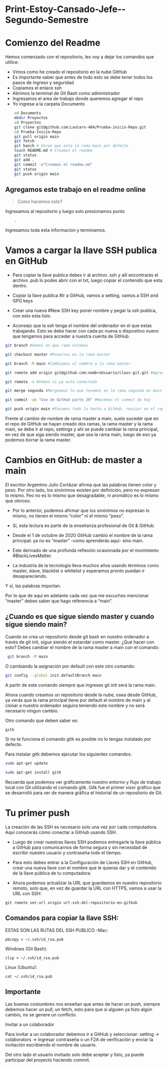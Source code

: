 # Print-Estoy-Cansado-Jefe--Segundo-Semestre

# Comienzo del Readme
Hemos comenzado con el repositorio, les voy a dejar los comandos que utilice:<br>

* Vimos como he creado el repositorio en la nube GitHub
* Es importante saber que antes de todo esto se debe tener todos los pasos de ingreso y seguridad
* Copiamos el enlace ssh
* Abrimos la terminal de Git Bash como administrador
* Ingresamos el area de trabajo donde queremos agregar el repo
* Yo ingrese a la carpeta Documents


```sh
    cd Documents
    mkdir Proyectos
    cd Proyectos
    git clone git@github.com:Lautaro-404/Prueba-inicio-Repo.git
    cd Prueba-Inicio-Repo
    git pull origin main
    git fetch
    git banch # Veran que esta la rama main por defecto
    touch README.md # Creamos el readme
    git status
    git add .
    git commit -m"Creamos el readme.md"
    git status
    git push origin main
```

## Agregamos este trabajo en el readme online

> Como hacemos esto?

Ingresamos al repositorio y luego solo presionamos punto<br>

```sh
    .
```

Ingresamos toda esta informacion y terminamos.

# Vamos a cargar la llave SSH publica en GitHub

* Para copiar la llave publica debes ir al archivo .ssh y allí encontrarás el archivo .pub lo podes abrir con el txt, luego copiar el contenido que esta dentro.

* Copiar la llave publica #Ir a GitHub, vamos a setting, vamos a SSH and GPG keys

* Crear una nueva #New SSH key poner nombre y pegar la ssh publica, con esto esta listo.

* Aconsejo que la ssh tenga el nombre del ordenador en el que estas trabajando. Esto se debe hacer con cada pc nueva o dispositivo nuevo que tengamos para acceder a nuestra cuenta de GitHub.
```sh
git branch #Vemos en que rama estamos

git checkout master #Ponernos en la rama master

git branch -M main #Cambiamos el nombre a la rama master

git remote add origin git@github.com:nombreUsuario/class-git.git #Agregamos el repositorio remoto, este es un ejemplo

git remote -v #Vemos si ya esta conectado

git merge segunda #Mergeamos lo que tenemos en la rama segunda en main

git commit -am "Uso de GitHub parte 20" #Hacemos el commit de hoy

git push origin main #Pasamos todo lo hecho a GitHub, revisar en el repositorio en GitHub.
```
Frente al cambio de nombre de rama master a main, suele suceder que en el repo de GitHub se hayan creado dos ramas, la rama master y la rama main, se debe ir al repo, settings y ahí se puede cambiar la rama principal, en vez de que siga siendo master, que sea la rama main, luego de eso ya podemos borrar la rama master.


# Cambios en GitHub: de master a main

El escritor Argentino Julio Cortázar afirma que las palabras tienen color y peso. Por otro lado, los sinónimos existen por definición, pero no expresan lo mismo. Feo no es lo mismo que desagradable, ni aromático es lo mismo que oloroso.


* Por lo anterior, podemos afirmar que los sinónimos no expresan lo mismo, no tienen el mismo “color” ni el mismo “peso”.

* Sí, esta lectura es parte de la enseñanza profesional de Git & GitHub.

* Desde el 1 de octubre de 2020 GitHub cambió el nombre de la rama principal: ya no es “master” -como aprenderás aquí- sino main.

* Este derivado de una profunda reflexión ocasionada por el movimiento #BlackLivesMatter.

* La industria de la tecnología lleva muchos años usando términos como master, slave, blacklist o whitelist y esperamos pronto puedan ir desapareciendo.

Y sí, las palabras importan.

Por lo que de aquí en adelante cada vez que me escuches mencionar “master” debes saber que hago referencia a “main”.

## ¿Cuando es que sigue siendo master y cuando sigue siendo main?
Cuando se crea un repositorio desde git bash en nuestro ordenador a través de git init, sigue siendo el estandar como master. ¿Qué hacer con esto? Debes cambiar el nombre de la rama master a main con el comando:
```sh
 git branch -M main
```
O cambiando la asignación por default con este otro comando:
```sh
git config --global init.defaultBranch main
```
A partir de este comando siempre que ingreses git init será la rama main.

Ahora cuando creamos un repositorio desde la nube, osea desde GitHub, ya verás que la rama principal tiene por default el nombre de main y al clonar a nuestro ordenador seguira teniendo este nombre y no será necesario ningun cambio.

Otro comando que deben saber es:
```sh
gitk
```
Si no te funciona el comando gitk es posible no lo tengas instalado por defecto.

Para instalar gitk debemos ejecutar los siguientes comandos:
```sh
sudo apt-get update

sudo apt-get install gitk
```
Recuerda que podemos ver gráficamente nuestro entorno y flujo de trabajo local con Git utilizando el comando gitk. Gitk fue el primer visor gráfico que se desarrolló para ver de manera gráfica el historial de un repositorio de Git.

# Tu primer push
La creación de las SSH es necesario solo una vez por cada computadora. Aquí conocerás cómo conectar a GitHub usando SSH.


* Luego de crear nuestras llaves SSH podemos entregarle la llave pública a GitHub para comunicarnos de forma segura y sin necesidad de escribir nuestro usuario y contraseña todo el tiempo.

* Para esto debes entrar a la Configuración de Llaves SSH en GitHub, crear una nueva llave con el nombre que le quieras dar y el contenido de la llave pública de tu computadora.

* Ahora podemos actualizar la URL que guardamos en nuestro repositorio remoto, solo que, en vez de guardar la URL con HTTPS, vamos a usar la URL con SSH:

```ssh
git remote set-url origin url-ssh-del-repositorio-en-github
```
## Comandos para copiar la llave SSH:

ESTAS SON LAS RUTAS DEL SSH PUBLICO
-Mac:
```ssh
pbcopy < ~/.ssh/id_rsa.pub
```
Windows (Git Bash):
```ssh
clip < ~/.ssh/id_rsa.pub
```
Linux (Ubuntu):
```ssh
cat ~/.ssh/id_rsa.pub
```


## Importante


Las buenas costumbres nos enseñan que antes de hacer un push, siempre debemos hacer un pull, un fetch, esto para que si alguien ya hizo algún cambio, no se genere un conflicto.

Invitar a un colaborador

Para invitar a un colaborador debemos ir a GitHub y seleccionar:
setting -> colaborators -> ingresar contraseña o un F2A de verificación y enviar la invitación escribiendo el nombre de usuario.


Del otro lado el usuario invitado solo debe aceptar y listo, ya puede participar del proyecto haciendo commit.





